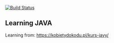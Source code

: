 [![Build Status](https://travis-ci.org/majkel84/Learning-Java.svg?branch=master)](https://travis-ci.org/majkel84/Learning-Java)

## Learning JAVA

Learning from:
https://kobietydokodu.pl/kurs-javy/
